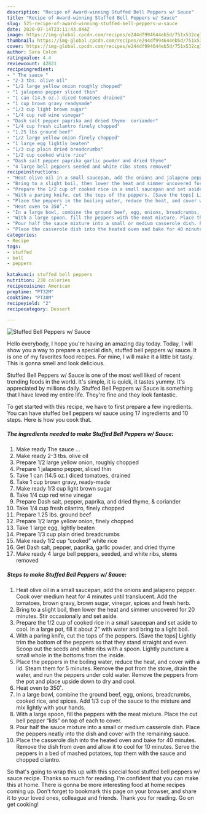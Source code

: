 ```yaml
---
description: "Recipe of Award-winning Stuffed Bell Peppers w/ Sauce"
title: "Recipe of Award-winning Stuffed Bell Peppers w/ Sauce"
slug: 525-recipe-of-award-winning-stuffed-bell-peppers-w-sauce
date: 2020-07-14T23:11:43.044Z
image: https://img-global.cpcdn.com/recipes/e244df994644eb5d/751x532cq70/stuffed-bell-peppers-w-sauce-recipe-main-photo.jpg
thumbnail: https://img-global.cpcdn.com/recipes/e244df994644eb5d/751x532cq70/stuffed-bell-peppers-w-sauce-recipe-main-photo.jpg
cover: https://img-global.cpcdn.com/recipes/e244df994644eb5d/751x532cq70/stuffed-bell-peppers-w-sauce-recipe-main-photo.jpg
author: Sara Colon
ratingvalue: 4.4
reviewcount: 42821
recipeingredient:
- " The sauce "
- "2-3 tbs. olive oil"
- "1/2 large yellow onion roughly chopped"
- "1 jalapeno pepper sliced thin"
- "1 can (14.5 oz.) diced tomatoes drained"
- "1 cup brown gravy readymade"
- "1/3 cup light brown sugar"
- "1/4 cup red wine vinegar"
- "Dash salt pepper paprika and dried thyme  coriander"
- "1/4 cup fresh cilantro finely chopped"
- "1.25 lbs ground beef"
- "1/2 large yellow onion finely chopped"
- "1 large egg lightly beaten"
- "1/3 cup plain dried breadcrumbs"
- "1/2 cup cooked white rice"
- "Dash salt pepper paprika garlic powder and dried thyme"
- "4 large bell peppers seeded and white ribs stems removed"
recipeinstructions:
- "Heat olive oil in a small saucepan, add the onions and jalapeno pepper. Cook over medium heat for 4 minutes until translucent. Add the tomatoes, brown gravy, brown sugar, vinegar, spices and fresh herb."
- "Bring to a slight boil, then lower the heat and simmer uncovered for 20 minutes. Stir occasionally and set aside."
- "Prepare the 1/2 cup of cooked rice in a small saucepan and set aside to cool. In a large pot, fill it about 2” with water and bring to a light boil."
- "With a paring knife, cut the tops of the peppers. [Save the tops] Lightly trim the bottom of the peppers so that they stand straight and even. Scoop out the seeds and white ribs with a spoon. Lightly puncture a small whole in the bottoms from the inside."
- "Place the peppers in the boiling water, reduce the heat, and cover with a lid. Steam them for 5 minutes. Remove the pot from the stove, drain the water, and run the peppers under cold water. Remove the peppers from the pot and place upside down to dry and cool."
- "Heat oven to 350˚."
- "In a large bowl, combine the ground beef, egg, onions, breadcrumbs, cooked rice, and spices. Add 1/3 cup of the sauce to the mixture and mix lightly with your hands."
- "With a large spoon, fill the peppers with the meat mixture. Place the cut bell pepper “lids” on top of each to cover."
- "Pour half the sauce mixture into a small or medium casserole dish. Place the peppers neatly into the dish and cover with the remaining sauce."
- "Place the casserole dish into the heated oven and bake for 40 minutes. Remove the dish from oven and allow it to cool for 10 minutes. Serve the peppers in a bed of mashed potatoes, top them with the sauce and chopped cilantro."
categories:
- Recipe
tags:
- stuffed
- bell
- peppers

katakunci: stuffed bell peppers 
nutrition: 238 calories
recipecuisine: American
preptime: "PT32M"
cooktime: "PT38M"
recipeyield: "2"
recipecategory: Dessert

---
```



![Stuffed Bell Peppers w/ Sauce](https://img-global.cpcdn.com/recipes/e244df994644eb5d/751x532cq70/stuffed-bell-peppers-w-sauce-recipe-main-photo.jpg)

Hello everybody, I hope you're having an amazing day today. Today, I will show you a way to prepare a special dish, stuffed bell peppers w/ sauce. It is one of my favorites food recipes. For mine, I will make it a little bit tasty. This is gonna smell and look delicious.

Stuffed Bell Peppers w/ Sauce is one of the most well liked of recent trending foods in the world. It's simple, it is quick, it tastes yummy. It's appreciated by millions daily. Stuffed Bell Peppers w/ Sauce is something that I have loved my entire life. They're fine and they look fantastic.




To get started with this recipe, we have to first prepare a few ingredients. You can have stuffed bell peppers w/ sauce using 17 ingredients and 10 steps. Here is how you cook that.

<!--inarticleads1-->

##### The ingredients needed to make Stuffed Bell Peppers w/ Sauce:

1. Make ready  The sauce …
1. Make ready 2-3 tbs. olive oil
1. Prepare 1/2 large yellow onion, roughly chopped
1. Prepare 1 jalapeno pepper, sliced thin
1. Take 1 can (14.5 oz.) diced tomatoes, drained
1. Take 1 cup brown gravy, ready-made
1. Make ready 1/3 cup light brown sugar
1. Take 1/4 cup red wine vinegar
1. Prepare Dash salt, pepper, paprika, and dried thyme, &amp; coriander
1. Take 1/4 cup fresh cilantro, finely chopped
1. Prepare 1.25 lbs. ground beef
1. Prepare 1/2 large yellow onion, finely chopped
1. Take 1 large egg, lightly beaten
1. Prepare 1/3 cup plain dried breadcrumbs
1. Make ready 1/2 cup “cooked” white rice
1. Get Dash salt, pepper, paprika, garlic powder, and dried thyme
1. Make ready 4 large bell peppers, seeded, and white ribs, stems removed




<!--inarticleads2-->

##### Steps to make Stuffed Bell Peppers w/ Sauce:

1. Heat olive oil in a small saucepan, add the onions and jalapeno pepper. Cook over medium heat for 4 minutes until translucent. Add the tomatoes, brown gravy, brown sugar, vinegar, spices and fresh herb.
1. Bring to a slight boil, then lower the heat and simmer uncovered for 20 minutes. Stir occasionally and set aside.
1. Prepare the 1/2 cup of cooked rice in a small saucepan and set aside to cool. In a large pot, fill it about 2” with water and bring to a light boil.
1. With a paring knife, cut the tops of the peppers. [Save the tops] Lightly trim the bottom of the peppers so that they stand straight and even. Scoop out the seeds and white ribs with a spoon. Lightly puncture a small whole in the bottoms from the inside.
1. Place the peppers in the boiling water, reduce the heat, and cover with a lid. Steam them for 5 minutes. Remove the pot from the stove, drain the water, and run the peppers under cold water. Remove the peppers from the pot and place upside down to dry and cool.
1. Heat oven to 350˚.
1. In a large bowl, combine the ground beef, egg, onions, breadcrumbs, cooked rice, and spices. Add 1/3 cup of the sauce to the mixture and mix lightly with your hands.
1. With a large spoon, fill the peppers with the meat mixture. Place the cut bell pepper “lids” on top of each to cover.
1. Pour half the sauce mixture into a small or medium casserole dish. Place the peppers neatly into the dish and cover with the remaining sauce.
1. Place the casserole dish into the heated oven and bake for 40 minutes. Remove the dish from oven and allow it to cool for 10 minutes. Serve the peppers in a bed of mashed potatoes, top them with the sauce and chopped cilantro.




So that's going to wrap this up with this special food stuffed bell peppers w/ sauce recipe. Thanks so much for reading. I'm confident that you can make this at home. There is gonna be more interesting food at home recipes coming up. Don't forget to bookmark this page on your browser, and share it to your loved ones, colleague and friends. Thank you for reading. Go on get cooking!
